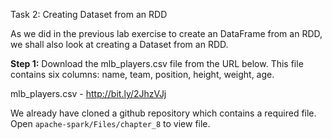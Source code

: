 Task 2: Creating Dataset from an RDD

As we did in the previous lab exercise to create an DataFrame from an RDD, we shall also look at creating a Dataset from an RDD.

**Step 1:** Download the mlb_players.csv file from the URL below. This file contains six columns: name, team, position, height, weight, age.

mlb_players.csv - http://bit.ly/2JhzVJj

We already have cloned a github repository which contains a required file. Open `apache-spark/Files/chapter_8` to view file.